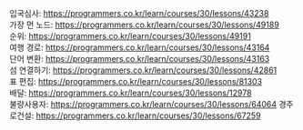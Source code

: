 입국심사: https://programmers.co.kr/learn/courses/30/lessons/43238  
가장 먼 노드: https://programmers.co.kr/learn/courses/30/lessons/49189   
순위: https://programmers.co.kr/learn/courses/30/lessons/49191  
여행 경로: https://programmers.co.kr/learn/courses/30/lessons/43164   
단어 변환: https://programmers.co.kr/learn/courses/30/lessons/43163   
섬 연결하기: https://programmers.co.kr/learn/courses/30/lessons/42861  
표 편집: https://programmers.co.kr/learn/courses/30/lessons/81303  
배달: https://programmers.co.kr/learn/courses/30/lessons/12978    
불량사용자: https://programmers.co.kr/learn/courses/30/lessons/64064
경주로건설: https://programmers.co.kr/learn/courses/30/lessons/67259
